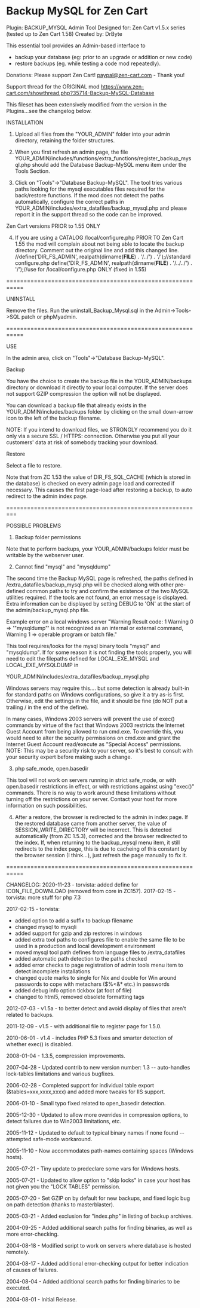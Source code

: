 # Backup MySQL for Zen Cart

Plugin: BACKUP_MYSQL Admin Tool 
Designed for: Zen Cart v1.5.x series (tested up to Zen Cart 1.58)
Created by: DrByte

This essential tool provides an Admin-based interface to 
- backup your database (eg: prior to an upgrade or addition or new code) 
- restore backups (eg. while testing a code mod repeatedly).

Donations:  Please support Zen Cart!  paypal@zen-cart.com  - Thank you!

Support thread for the ORIGINAL mod
https://www.zen-cart.com/showthread.php?35714-Backup-MySQL-Database

This fileset has been extensively modified from the version in the Plugins...see the changelog below.

INSTALLATION

1) Upload all files from the "YOUR_ADMIN" folder into your admin directory, retaining the folder structures.

2) When you first refresh an admin page, the file
YOUR_ADMIN/includes/functions/extra_functions/register_backup_mysql.php
should add the Database Backup-MySQL menu item under the Tools Section.

3) Click on "Tools"->"Database Backup-MySQL".
The tool tries various paths looking for the mysql executables files required for the back/restore functions.
If the mod does not detect the paths automatically, configure the correct paths in 
YOUR_ADMIN/includes/extra_datafiles/backup_mysql.php
and please report it in the support thread so the code can be improved.


Zen Cart versions PRIOR to 1.55 ONLY

4) If you are using a CATALOG /local/configure.php PRIOR TO Zen Cart 1.55 the mod will complain about not being able to locate the backup directory.
Comment out the original line and add this changed line.
//define('DIR_FS_ADMIN', realpath(dirname(__FILE__) . '/../') . '/');//standard configure.php
  define('DIR_FS_ADMIN', realpath(dirname(__FILE__) . '/../../') . '/');//use for /local/configure.php ONLY (fixed in 1.55)
  

===========================================================

UNINSTALL

Remove the files.
Run the uninstall_Backup_Mysql.sql in the Admin->Tools->SQL patch or phpMyadmin.

===========================================================

USE

In the admin area, click on "Tools"->"Database Backup-MySQL".

Backup

You have the choice to create the backup file in the YOUR_ADMIN/backups directory or download it directly to your local computer.
If the server does not support GZIP compression the option will not be displayed.

You can download a backup file that already exists in the YOUR_ADMIN/includes/backups folder by clicking on the small down-arrow icon to the left of the backup filename.

NOTE: If you intend to download files, we STRONGLY recommend you do it only via a secure SSL / HTTPS: connection. Otherwise you put all 
your customers' data at risk of somebody tracking your download.

Restore

Select a file to restore.

Note that from ZC 1.53 the value of DIR_FS_SQL_CACHE (which is stored in the database) is checked on every admin page load and corrected if necessary.
This causes the first page-load after restoring a backup, to auto redirect to the admin index page. 

=========================================================

POSSIBLE PROBLEMS

1) Backup folder permissions

Note that to perform backups, your YOUR_ADMIN/backups folder must be writable by the webserver user.

2) Cannot find "mysql" and "mysqldump"

The second time the Backup MySQL page is refreshed, the paths defined in 
/extra_datafiles/backup_mysql.php 
will be checked along with other pre-defined common paths to try and confirm the existence of the two MySQL utilities required.
If the tools are not found, an error message is displayed.
Extra information can be displayed by setting DEBUG to 'ON' at the start of the admin/backup_mysql.php
file.

Example error on a local windows server
"Warning Result code: 1
Warning 0 => '"mysqldump"' is not recognized as an internal or external command,
Warning 1 => operable program or batch file."

This tool requires/looks for the mysql binary tools "mysql" and "mysqldump".
If for some reason it is not finding the tools properly, you will need to edit the filepaths defined for LOCAL_EXE_MYSQL and LOCAL_EXE_MYSQLDUMP in

YOUR_ADMIN/includes/extra_datafiles/backup_mysql.php

Windows servers may require this.... but some detection is already built-in for standard paths on Windows configurations, so give it a try as-is first. 
Otherwise, edit the settings in the file, and it should be fine (do NOT put a trailing / in the end of the define).

In many cases, Windows 2003 servers will prevent the use of exec() commands by virtue of the fact that Windows 2003 restricts the Internet Guest Account from being allowed to run cmd.exe.  To override this, you would need to alter the security permissions on cmd.exe and grant the Internet Guest Account read/execute as "Special Access" permissions.
NOTE: This may be a security risk to your server, so it's best to consult with your security expert before making such a change.

3) php safe_mode, open.basedir

This tool will not work on servers running in strict safe_mode, or with open.basedir restrictions in effect, or with restrictions against using "exec()" commands. There is no way to work around these limitations without turning off the restrictions on your server. Contact your host for more information on such possibilities.
          
4) After a restore, the browser is redirected to the admin in index page.
If the restored database came from another server, the value of SESSION_WRITE_DIRECTORY will be incorrect. This is detected automatically (from ZC 1.5.3), corrected and the browser redirected to the index. If, when returning to the backup_mysql menu item, it still redirects to the index page, this is due to cacheing of this constant by the browser session (I think...), just refresh the page manually to fix it.

===========================================================

CHANGELOG:
2020-11-23 - torvista: added define for ICON_FILE_DOWNLOAD (removed from core in ZC157).
2017-02-15	-	torvista:
more stuff for php 7.3

2017-02-15	-	torvista: 

- added option to add a suffix to backup filename
- changed mysql to mysqli
- added support for gzip and zip restores in windows
- added extra tool paths to configures file to enable the same file to be used in a production and local development environment
- moved mysql tool path defines from language files to /extra_datafiles
- added automatic path detection to the paths checked
- added error checks to page registration of admin tools menu item to detect incomplete installations
- changed quote marks to single for Nix and double for Win around passwords to cope with metachars ($%<&* etc.) in passwords
- added debug info option tickbox (at foot of file)
- changed to html5, removed obsolete formatting tags

2012-07-03	-	v1.5a - to better detect and avoid display of files that aren't related to backups.

2011-12-09	-	v1.5 - with additional file to register page for 1.5.0.

2010-06-01	-	v1.4 - includes PHP 5.3 fixes and smarter detection of whether exec() is disabled.

2008-01-04	-	1.3.5, compression improvements.

2007-04-28	-	Updated contrib to new version number: 1.3 -- auto-handles lock-tables limitations and various bugfixes.

2006-02-28	-	Completed support for individual table export (&tables=xxx,xxxx,xxxx) and added more tweaks for IIS support.

2006-01-10	-	Small typo fixed related to open_basedir detection.

2005-12-30	-	Updated to allow more overrides in compression options, to detect failures due to Win2003 limitations, etc.

2005-11-12	-	Updated to default to typical binary names if none found -- attempted safe-mode workaround.

2005-11-10	-	Now accommodates path-names containing spaces (Windows hosts).

2005-07-21	-	Tiny update to predeclare some vars for Windows hosts.

2005-07-21	-	Updated to allow option to "skip locks" in case your host has not given you the "LOCK TABLES" permission.

2005-07-20	-	Set GZIP on by default for new backups, and fixed logic bug on path detection (thanks to masterblaster).

2005-03-21	-	Added exclusion for "index.php" in listing of backup archives.

2004-09-25	-	Added additional search paths for finding binaries, as well as more error-checking.

2004-08-18	-	Modified script to work on servers where database is hosted remotely.

2004-08-17	-	Added additional error-checking output for better indication of causes of failures.

2004-08-04	-	Added additional search paths for finding binaries to be executed.

2004-08-01	-	Initial Release.